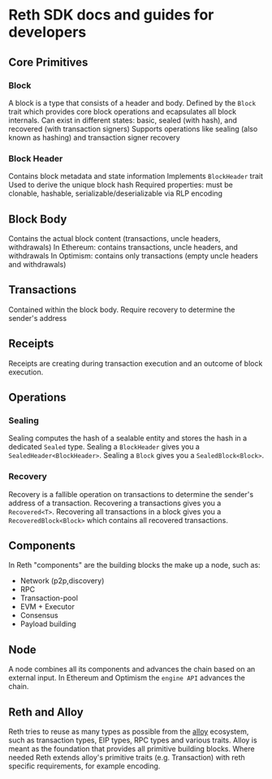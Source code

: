 # Reth SDK docs and guides for developers

## Core Primitives

### Block

A block is a type that consists of a header and body.
Defined by the `Block` trait which provides core block operations and ecapsulates all block internals.
Can exist in different states: basic, sealed (with hash), and recovered (with transaction signers)
Supports operations like sealing (also known as hashing) and transaction signer recovery

### Block Header

Contains block metadata and state information
Implements `BlockHeader` trait
Used to derive the unique block hash
Required properties: must be clonable, hashable, serializable/deserializable via RLP encoding

## Block Body

Contains the actual block content (transactions, uncle headers, withdrawals)
In Ethereum: contains transactions, uncle headers, and withdrawals
In Optimism: contains only transactions (empty uncle headers and withdrawals)

## Transactions

Contained within the block body.
Require recovery to determine the sender's address

## Receipts

Receipts are creating during transaction execution and an outcome of block execution.

## Operations

### Sealing

Sealing computes the hash of a sealable entity and stores the hash in a dedicated `Sealed` type.
Sealing a `BlockHeader` gives you a `SealedHeader<BlockHeader>`.
Sealing a `Block` gives you a `SealedBlock<Block>`.

### Recovery

Recovery is a fallible operation on transactions to determine the sender's address of a transaction.
Recovering a transactions gives you a `Recovered<T>`.
Recovering all transactions in a block gives you a `RecoveredBlock<Block>` which contains all recovered transactions.

## Components

In Reth "components" are the building blocks the make up a node, such as:

- Network (p2p,discovery)
- RPC
- Transaction-pool
- EVM + Executor
- Consensus
- Payload building

## Node

A node combines all its components and advances the chain based on an external input.
In Ethereum and Optimism the `engine API` advances the chain.

## Reth and Alloy

Reth tries to reuse as many types as possible from the [alloy](#alloy) ecosystem, such as transaction types, EIP types,
RPC types and various traits. Alloy is meant as the foundation that provides all primitive building blocks.
Where needed Reth extends alloy's primitive traits (e.g. Transaction) with reth specific requirements, for example
encoding.


[alloy]: https://github.com/alloy-rs/alloy/